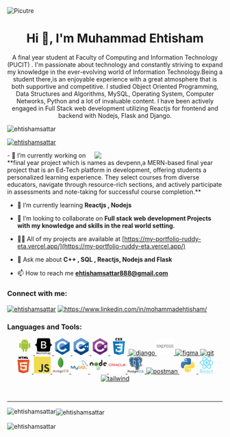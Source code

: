 <img alt="Picutre" width="100%" height="400" src="https://cdn.dribbble.com/users/1162077/screenshots/3848914/programmer.gif">
<h1 align="center">Hi 👋, I'm Muhammad Ehtisham</h1>
<p align="center">A final year student at Faculty of Computing and Information Technology (PUCIT) . I'm passionate about technology and constantly striving to expand my knowledge in the ever-evolving world of Information Technology.Being a student there,is an enjoyable experience with a great atmosphere that is both supportive and competitive. I studied Object Oriented Programming, Data Structures and Algorithms, MySQL, Operating System, Computer Networks, Python and a lot of invaluable content. I have been actively engaged in Full Stack web development utilizing Reactjs for frontend and backend with Nodejs, Flask and Django.</p>

<p align="left"> <img src="https://komarev.com/ghpvc/?username=ehtishamsattar&label=Profile%20views&color=0e75b6&style=flat" alt="ehtishamsattar" /> </p>


<p align="left"> <a href="https://twitter.com/ehtishamsattar" target="blank"><img src="https://img.shields.io/twitter/follow/ehtishamsattar?logo=twitter&style=for-the-badge" alt="ehtishamsattar" /></a> </p>

<img align="right" width="300" src="https://media.licdn.com/dms/image/D4E12AQGWZAOnLDRaQw/article-cover_image-shrink_720_1280/0/1656679844338?e=1714003200&v=beta&t=SZpwEMVrxw-A5bzRSM-m08risvzNWs4gC7Ilmfc1qZE">
- 🔭 I’m currently working on **final year project which is names as devpenn,a MERN-based final year project that is an Ed-Tech platform in development, offering students a personalized learning experience. They select courses from diverse educators, navigate through resource-rich sections, and actively participate in assessments and note-taking for successful course completion.**

- 🌱 I’m currently learning **Reactjs , Nodejs**

- 👯 I’m looking to collaborate on **Full stack web development Projects with my knowledge and skills in the real world setting.**

- 👨‍💻 All of my projects are available at [https://my-portfolio-ruddy-eta.vercel.app/](https://my-portfolio-ruddy-eta.vercel.app/)

- 💬 Ask me about **C++ , SQL , Reactjs, Nodejs and Flask**

- 📫 How to reach me **ehtishamsattar888@gmail.com**

<h3 align="left">Connect with me:</h3>
<p align="left">
<a href="https://twitter.com/ehtishamsattar" target="blank"><img align="center" src="https://raw.githubusercontent.com/rahuldkjain/github-profile-readme-generator/master/src/images/icons/Social/twitter.svg" alt="ehtishamsattar" height="30" width="40" /></a>
<a href="https://linkedin.com/in/https://www.linkedin.com/in/mohammadehtisham/" target="blank"><img align="center" src="https://raw.githubusercontent.com/rahuldkjain/github-profile-readme-generator/master/src/images/icons/Social/linked-in-alt.svg" alt="https://www.linkedin.com/in/mohammadehtisham/" height="30" width="40" /></a>
</p>

<h3 align="left">Languages and Tools:</h3>
<p align="center"> <a href="https://developer.android.com" target="_blank" rel="noreferrer"> <img src="https://raw.githubusercontent.com/devicons/devicon/master/icons/android/android-original-wordmark.svg" alt="android" width="40" height="40"/> </a> <a href="https://getbootstrap.com" target="_blank" rel="noreferrer"> <img src="https://raw.githubusercontent.com/devicons/devicon/master/icons/bootstrap/bootstrap-plain-wordmark.svg" alt="bootstrap" width="40" height="40"/> </a> <a href="https://www.cprogramming.com/" target="_blank" rel="noreferrer"> <img src="https://raw.githubusercontent.com/devicons/devicon/master/icons/c/c-original.svg" alt="c" width="40" height="40"/> </a> <a href="https://www.w3schools.com/cpp/" target="_blank" rel="noreferrer"> <img src="https://raw.githubusercontent.com/devicons/devicon/master/icons/cplusplus/cplusplus-original.svg" alt="cplusplus" width="40" height="40"/> </a> <a href="https://www.w3schools.com/cs/" target="_blank" rel="noreferrer"> <img src="https://raw.githubusercontent.com/devicons/devicon/master/icons/csharp/csharp-original.svg" alt="csharp" width="40" height="40"/> </a> <a href="https://www.w3schools.com/css/" target="_blank" rel="noreferrer"> <img src="https://raw.githubusercontent.com/devicons/devicon/master/icons/css3/css3-original-wordmark.svg" alt="css3" width="40" height="40"/> </a> <a href="https://www.djangoproject.com/" target="_blank" rel="noreferrer"> <img src="https://cdn.worldvectorlogo.com/logos/django.svg" alt="django" width="40" height="40"/> </a> <a href="https://expressjs.com" target="_blank" rel="noreferrer"> <img src="https://raw.githubusercontent.com/devicons/devicon/master/icons/express/express-original-wordmark.svg" alt="express" width="40" height="40"/> </a> <a href="https://www.figma.com/" target="_blank" rel="noreferrer"> <img src="https://www.vectorlogo.zone/logos/figma/figma-icon.svg" alt="figma" width="40" height="40"/> </a> <a href="https://git-scm.com/" target="_blank" rel="noreferrer"> <img src="https://www.vectorlogo.zone/logos/git-scm/git-scm-icon.svg" alt="git" width="40" height="40"/> </a> <a href="https://www.w3.org/html/" target="_blank" rel="noreferrer"> <img src="https://raw.githubusercontent.com/devicons/devicon/master/icons/html5/html5-original-wordmark.svg" alt="html5" width="40" height="40"/> </a> <a href="https://developer.mozilla.org/en-US/docs/Web/JavaScript" target="_blank" rel="noreferrer"> <img src="https://raw.githubusercontent.com/devicons/devicon/master/icons/javascript/javascript-original.svg" alt="javascript" width="40" height="40"/> </a> <a href="https://www.mongodb.com/" target="_blank" rel="noreferrer"> <img src="https://raw.githubusercontent.com/devicons/devicon/master/icons/mongodb/mongodb-original-wordmark.svg" alt="mongodb" width="40" height="40"/> </a> <a href="https://www.mysql.com/" target="_blank" rel="noreferrer"> <img src="https://raw.githubusercontent.com/devicons/devicon/master/icons/mysql/mysql-original-wordmark.svg" alt="mysql" width="40" height="40"/> </a> <a href="https://nodejs.org" target="_blank" rel="noreferrer"> <img src="https://raw.githubusercontent.com/devicons/devicon/master/icons/nodejs/nodejs-original-wordmark.svg" alt="nodejs" width="40" height="40"/> </a> <a href="https://www.oracle.com/" target="_blank" rel="noreferrer"> <img src="https://raw.githubusercontent.com/devicons/devicon/master/icons/oracle/oracle-original.svg" alt="oracle" width="40" height="40"/> </a> <a href="https://www.postgresql.org" target="_blank" rel="noreferrer"> <img src="https://raw.githubusercontent.com/devicons/devicon/master/icons/postgresql/postgresql-original-wordmark.svg" alt="postgresql" width="40" height="40"/> </a> <a href="https://postman.com" target="_blank" rel="noreferrer"> <img src="https://www.vectorlogo.zone/logos/getpostman/getpostman-icon.svg" alt="postman" width="40" height="40"/> </a> <a href="https://www.python.org" target="_blank" rel="noreferrer"> <img src="https://raw.githubusercontent.com/devicons/devicon/master/icons/python/python-original.svg" alt="python" width="40" height="40"/> </a> <a href="https://reactjs.org/" target="_blank" rel="noreferrer"> <img src="https://raw.githubusercontent.com/devicons/devicon/master/icons/react/react-original-wordmark.svg" alt="react" width="40" height="40"/> </a> <a href="https://tailwindcss.com/" target="_blank" rel="noreferrer"> <img src="https://www.vectorlogo.zone/logos/tailwindcss/tailwindcss-icon.svg" alt="tailwind" width="40" height="40"/> </a> </p>
<br>
<hr>
<p><img align="left" src="https://github-readme-stats.vercel.app/api/top-langs?username=ehtishamsattar&show_icons=true&locale=en&layout=compact" alt="ehtishamsattar" /></p>

<p><img align="center" src="https://github-readme-stats.vercel.app/api?username=ehtishamsattar&show_icons=true&locale=en" alt="ehtishamsattar" /></p>

<p><img align="center" src="https://github-readme-streak-stats.herokuapp.com/?user=ehtishamsattar&" alt="ehtishamsattar" /></p>
